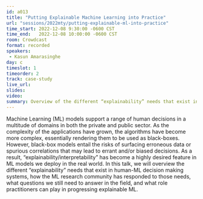 ```yaml
---
id: a013
title: "Putting Explainable Machine Learning into Practice"
url: "sessions/2022mty/putting-explainable-ml-into-practice"
time_start: 2022-12-08 9:30:00 -0600 CST
time_end:   2022-12-08 10:00:00 -0600 CST
room: Crowdcast
format: recorded
speakers:
 - Kasun Amarasinghe
day: c
timeslot: 1
timeorder: 2
track: case-study
live_url: 
slides: 
video: 
summary: Overview of the different “explainability” needs that exist in human-ML decision making systems.
---
```


Machine Learning (ML) models support a range of human decisions in a multitude of domains in both the private and public sector. As the complexity of the applications have grown, the algorithms have become more complex, essentially rendering them to be used as black-boxes. However, black-box models entail the risks of surfacing erroneous data or spurious correlations that may lead to errant and/or biased decisions. As a result, “explainability/interpretability” has become a highly desired feature in ML models we deploy in the real world. In this talk, we will overview the different “explainability” needs that exist in human-ML decision making systems, how the ML research community has responded to those needs, what questions we still need to answer in the field, and what role practitioners can play in progressing explainable ML.

